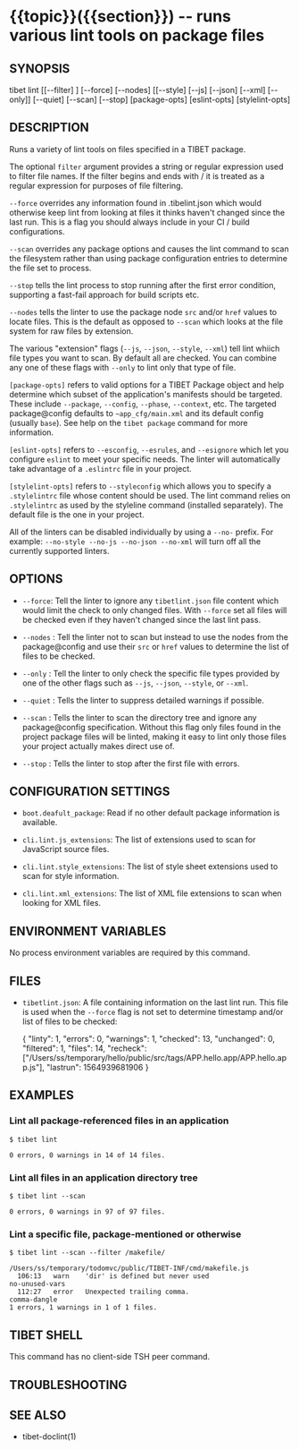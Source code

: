 {{topic}}({{section}}) -- runs various lint tools on package files
=============================================

## SYNOPSIS

tibet lint [[--filter] <filter>] [--force] [--nodes] [[--style] [--js] [--json] [--xml] [--only]] [--quiet] [--scan] [--stop] [package-opts] [eslint-opts] [stylelint-opts]

## DESCRIPTION

Runs a variety of lint tools on files specified in a TIBET package.

The optional `filter` argument provides a string or regular expression
used to filter file names. If the filter begins and ends with / it is
treated as a regular expression for purposes of file filtering.

`--force` overrides any information found in .tibelint.json which would otherwise
keep lint from looking at files it thinks haven't changed since the last run.
This is a flag you should always include in your CI / build configurations.

`--scan` overrides any package options and causes the lint command to scan the
filesystem rather than using package configuration entries to determine the file
set to process.

`--stop` tells the lint process to stop running after the first error condition,
supporting a fast-fail approach for build scripts etc.

`--nodes` tells the linter to use the package node `src` and/or `href` values to
locate files. This is the default as opposed to `--scan` which looks at the file
system for raw files by extension.

The various "extension" flags (`--js`, `--json`, `--style`, `--xml`) tell lint
whiich file types you want to scan. By default all are checked. You can combine
any one of these flags with `--only` to lint only that type of file.

`[package-opts]` refers to valid options for a TIBET Package object and help
determine which subset of the application's manifests should be targeted. These
include `--package`, `--config`, `--phase`, `--context`, etc. The targeted
package@config defaults to `~app_cfg/main.xml` and its default config (usually
`base`). See help on the `tibet package` command for more information.

`[eslint-opts]` refers to `--esconfig`, `--esrules`, and `--esignore` which
let you configure `eslint` to meet your specific needs. The linter will
automatically take advantage of a `.eslintrc` file in your project.

`[stylelint-opts]` refers to `--styleconfig` which allows you to specify a
`.stylelintrc` file whose content should be used. The lint command relies on
`.stylelintrc` as used by the styleline command (installed separately). The
default file is the one in your project.

All of the linters can be disabled individually by using a `--no-` prefix.
For example: `--no-style --no-js --no-json --no-xml` will turn off all
the currently supported linters.

## OPTIONS

  * `--force`:
    Tell the linter to ignore any `tibetlint.json` file content which would
limit the check to only changed files. With `--force` set all files will be
checked even if they haven't changed since the last lint pass.

  * `--nodes` :
    Tell the linter not to scan but instead to use the nodes from the
package@config and use their `src` or `href` values to determine the list of
files to be checked.

  * `--only` :
    Tell the linter to only check the specific file types provided by one of the
other flags such as `--js`, `--json`, `--style`, or `--xml`.

  * `--quiet` :
    Tells the linter to suppress detailed warnings if possible.

  * `--scan` :
    Tells the linter to scan the directory tree and ignore any package@config
specification. Without this flag only files found in the project package files
will be linted, making it easy to lint only those files your project actually
makes direct use of.

  * `--stop` :
    Tells the linter to stop after the first file with errors.

## CONFIGURATION SETTINGS

  * `boot.deafult_package`:
    Read if no other default package information is available.

  * `cli.lint.js_extensions`:
    The list of extensions used to scan for JavaScript source files.

  * `cli.lint.style_extensions`:
    The list of style sheet extensions used to scan for style information.

  * `cli.lint.xml_extensions`:
    The list of XML file extensions to scan when looking for XML files.

## ENVIRONMENT VARIABLES

No process environment variables are required by this command.

## FILES

  * `tibetlint.json`:
    A file containing information on the last lint run. This file is used when
the `--force` flag is not set to determine timestamp and/or list of files to be
checked:

    {
        "linty": 1,
        "errors": 0,
        "warnings": 1,
        "checked": 13,
        "unchanged": 0,
        "filtered": 1,
        "files": 14,
        "recheck": ["/Users/ss/temporary/hello/public/src/tags/APP.hello.app/APP.hello.app.js"],
        "lastrun": 1564939681906
    }


## EXAMPLES

### Lint all package-referenced files in an application

    $ tibet lint

    0 errors, 0 warnings in 14 of 14 files.

### Lint all files in an application directory tree

    $ tibet lint --scan

    0 errors, 0 warnings in 97 of 97 files.

### Lint a specific file, package-mentioned or otherwise

    $ tibet lint --scan --filter /makefile/

    /Users/ss/temporary/todomvc/public/TIBET-INF/cmd/makefile.js
      106:13   warn    'dir' is defined but never used                                no-unused-vars
      112:27   error   Unexpected trailing comma.                                     comma-dangle
    1 errors, 1 warnings in 1 of 1 files.


## TIBET SHELL

This command has no client-side TSH peer command.

## TROUBLESHOOTING


## SEE ALSO

  * tibet-doclint(1)
